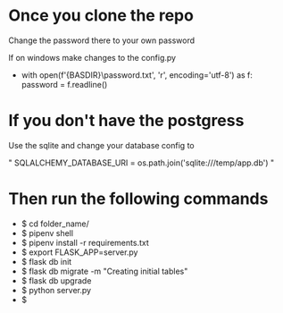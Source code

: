 # Once you clone the repo

Change the password there to your own password

If on windows make changes to the config.py 

- with open(f'{BASDIR}\password.txt', 'r', encoding='utf-8') as f:
    password = f.readline()

# If you don't have the postgress
Use the sqlite and change your database config to

 "
 SQLALCHEMY_DATABASE_URI = os.path.join('sqlite:///temp/app.db')
 "

# Then run the following commands

- $ cd folder_name/
- $ pipenv shell
- $ pipenv install -r requirements.txt
- $ export FLASK_APP=server.py
- $ flask db init 
- $ flask db migrate -m "Creating initial tables"
- $ flask db upgrade
- $ python server.py
- $ 